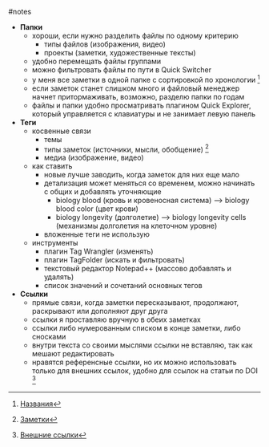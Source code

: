 #notes

* **Папки**
	* хороши, если нужно разделить файлы по одному критерию
		* типы файлов (изображения, видео)
		* проекты (заметки, художественные тексты)
	* удобно перемещать файлы группами
	* можно фильтровать файлы по пути в Quick Switcher
	* у меня все заметки в одной папке с сортировкой по хронологии [^1]
	* если заметок станет слишком много и файловый менеджер начнет притормаживать, возможно, разделю папки по годам
	* файлы и папки удобно просматривать плагином Quick Explorer, который управляется с клавиатуры и не занимает левую панель
* **Теги**
	* косвенные связи
		* темы
		* типы заметок (источники, мысли, обобщение) [^2]
		* медиа (изображение, видео)
	* как ставить
		* новые лучше заводить, когда заметок для них еще мало
		* детализация может меняться со временем, можно начинать с общих и добавлять уточняющие
			* biology blood (кровь и кровеносная система) --> biology blood color (цвет крови)
			* biology longevity (долголетие) --> biology longevity cells (механизмы долголетия на клеточном уровне)
		* вложенные теги не использую
	* инструменты
		* плагин Tag Wrangler (изменять)
		* плагин TagFolder (искать и фильтровать)
		* текстовый редактор Notepad++ (массово добавлять и удалять)
		* список значений и сочетаний основных тегов
* **Ссылки**
	* прямые связи, когда заметки пересказывают, продолжают, раскрывают или дополняют друг друга
	* ссылки я проставляю вручную в обеих заметках
	* ссылки либо нумерованным списком в конце заметки, либо сносками
	* внутри текста со своими мыслями ссылки не вставляю, так как мешают редактировать
	* нравятся референсные ссылки, но их можно использовать только для внешних ссылок, удобно для ссылок на статьи по DOI [^3]

[^1]: [Названия](2022-1019-1354.Названия.md)  
[^2]: [Заметки](2021-1105-2320.Заметки.md)  
[^3]: [Внешние ссылки](2022-0806-1458.Внешние%20ссылки.md)  